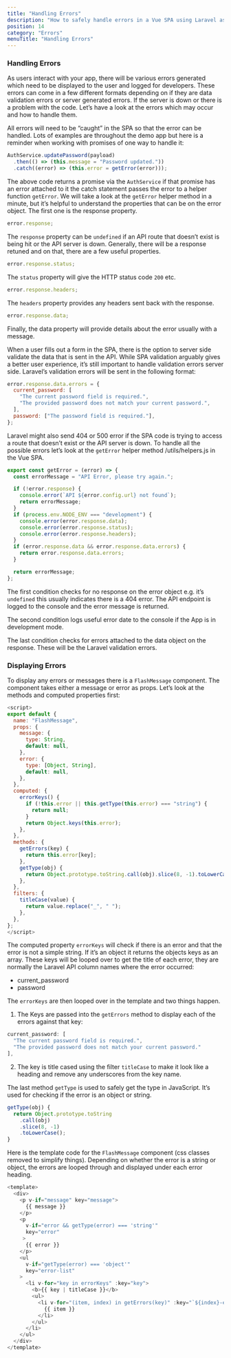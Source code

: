```yaml
---
title: "Handling Errors"
description: "How to safely handle errors in a Vue SPA using Laravel as an API. Laravel API Errors and Exceptions: How to Return Responses."
position: 14
category: "Errors"
menuTitle: "Handling Errors"
---
```


### Handling Errors

As users interact with your app, there will be various errors generated which need to be displayed to the user and logged for developers. These errors can come in a few different formats depending on if they are data validation errors or server generated errors. If the server is down or there is a problem with the code. Let’s have a look at the errors which may occur and how to handle them.

All errors will need to be “caught” in the SPA so that the error can be handled. Lots of examples are throughout the demo app but here is a reminder when working with promises of one way to handle it:

```js
AuthService.updatePassword(payload)
  .then(() => (this.message = "Password updated."))
  .catch((error) => (this.error = getError(error)));
```

The above code returns a promise via the `AuthService` if that promise has an error attached to it the catch statement passes the error to a helper function `getError`. We will take a look at the `getError` helper method in a minute, but it’s helpful to understand the properties that can be on the error object. The first one is the response property.

```js
error.response;
```

The `response` property can be `undefined` if an API route that doesn’t exist is being hit or the API server is down. Generally, there will be a response retuned and on that, there are a few useful properties.

```js
error.response.status;
```

The `status` property will give the HTTP status code `200` etc.

```js
error.response.headers;
```

The `headers` property provides any headers sent back with the response.

```js
error.response.data;
```

Finally, the data property will provide details about the error usually with a message.

When a user fills out a form in the SPA, there is the option to server side validate the data that is sent in the API. While SPA validation arguably gives a better user experience, it’s still important to handle validation errors server side. Laravel’s validation errors will be sent in the following format:

```js
error.response.data.errors = {
  current_password: [
    "The current password field is required.",
    "The provided password does not match your current password.",
  ],
  password: ["The password field is required."],
};
```

Laravel might also send 404 or 500 error if the SPA code is trying to access a route that doesn’t exist or the API server is down. To handle all the possible errors let’s look at the `getError` helper method /utils/helpers.js in the Vue SPA.

```js
export const getError = (error) => {
  const errorMessage = "API Error, please try again.";

  if (!error.response) {
    console.error(`API ${error.config.url} not found`);
    return errorMessage;
  }
  if (process.env.NODE_ENV === "development") {
    console.error(error.response.data);
    console.error(error.response.status);
    console.error(error.response.headers);
  }
  if (error.response.data && error.response.data.errors) {
    return error.response.data.errors;
  }

  return errorMessage;
};
```

The first condition checks for no response on the error object e.g. it’s `undefined` this usually indicates there is a 404 error. The API endpoint is logged to the console and the error message is returned.

The second condition logs useful error date to the console if the App is in development mode.

The last condition checks for errors attached to the data object on the response. These will be the Laravel validation errors.

### Displaying Errors

To display any errors or messages there is a `FlashMessage` component. The component takes either a message or error as props. Let’s look at the methods and computed properties first:

```js
<script>
export default {
  name: "FlashMessage",
  props: {
    message: {
      type: String,
      default: null,
    },
    error: {
      type: [Object, String],
      default: null,
    },
  },
  computed: {
    errorKeys() {
      if (!this.error || this.getType(this.error) === "string") {
        return null;
      }
      return Object.keys(this.error);
    },
  },
  methods: {
    getErrors(key) {
      return this.error[key];
    },
    getType(obj) {
      return Object.prototype.toString.call(obj).slice(8, -1).toLowerCase();
    },
  },
  filters: {
    titleCase(value) {
      return value.replace("_", " ");
    },
  },
};
</script>

```

The computed property `errorKeys` will check if there is an error and that the error is not a simple string. If it’s an object it returns the objects keys as an array. These keys will be looped over to get the title of each error, they are normally the Laravel API column names where the error occurred:

- current_password
- password

The `errorKeys` are then looped over in the template and two things happen.

1. The Keys are passed into the `getErrors` method to display each of the errors against that key:

```js
current_password: [
  "The current password field is required.",
  "The provided password does not match your current password."
],
```

2. The key is title cased using the filter `titleCase` to make it look like a heading and remove any underscores from the key name.

The last method `getType` is used to safely get the type in JavaScript. It’s used for checking if the error is an object or string.

```js
getType(obj) {
  return Object.prototype.toString
	.call(obj)
	.slice(8, -1)
	.toLowerCase();
}
```

Here is the template code for the `FlashMessage` component (css classes removed to simplify things). Depending on whether the error is a string or object, the errors are looped through and displayed under each error heading.

```js
<template>
  <div>
    <p v-if="message" key="message">
      {{ message }}
    </p>
    <p
      v-if="error && getType(error) === 'string'"
      key="error"
     >
      {{ error }}
    </p>
    <ul
      v-if="getType(error) === 'object'"
      key="error-list"
    >
      <li v-for="key in errorKeys" :key="key">
        <b>{{ key | titleCase }}</b>
        <ul>
          <li v-for="(item, index) in getErrors(key)" :key="`${index}-error`">
            {{ item }}
          </li>
        </ul>
      </li>
    </ul>
  </div>
</template>
```
